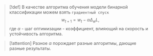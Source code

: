 
> [!def] 
> В качестве алгоритма обучения модели бинарной классификации можем взять `градиентный спуск`
> $$w_{t+1} = w_t - \alpha\Delta_wL,$$
> где $\alpha$ - шаг оптимизации - коэффициент, влияющий на скорость и устойчивость алгоритма.

> [!attention] 
> Разное $\alpha$ порождает разные алгоритмы, дающие разные результаты.

